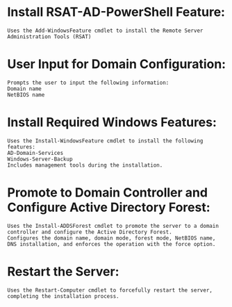 # Install RSAT-AD-PowerShell Feature:
    Uses the Add-WindowsFeature cmdlet to install the Remote Server Administration Tools (RSAT)

# User Input for Domain Configuration:
    Prompts the user to input the following information:
    Domain name
    NetBIOS name

# Install Required Windows Features:
    Uses the Install-WindowsFeature cmdlet to install the following features:
    AD-Domain-Services
    Windows-Server-Backup
    Includes management tools during the installation.

# Promote to Domain Controller and Configure Active Directory Forest:
    Uses the Install-ADDSForest cmdlet to promote the server to a domain controller and configure the Active Directory Forest.
    Configures the domain name, domain mode, forest mode, NetBIOS name, DNS installation, and enforces the operation with the force option.

# Restart the Server:
    Uses the Restart-Computer cmdlet to forcefully restart the server, completing the installation process.